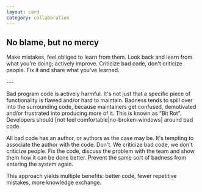 ```yaml
---
layout: card
category: collaboration
---
```

No blame, but no mercy
---
<p>
          Make mistakes, feel obliged to learn from them.
      Look back and learn from what you're doing; actively improve. Criticize bad code, don't
      criticize people. Fix it and share what you've learned.
      </p>
---

Bad program code is actively harmful. It's not just that a specific piece of functionality is flawed and/or hard to maintain. Badness tends to spill over into the surrounding code, because maintainers get confused, demotivated and/or frustrated into producing more of it. This is known as “Bit Rot”. Developers should [not feel comfortable|no-broken-windows] around bad code.

All bad code has an author, or authors as the case may be. It's tempting to associate the author with the code. Don't. We criticize bad code, we don't criticize people. Fix the code, discuss the problem with the team and show them how it can be done better. Prevent the same sort of badness from entering the system again.

This approach yields multiple benefits: better code, fewer repetitive mistakes, more knowledge exchange.


